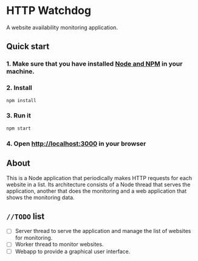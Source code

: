 # HTTP Watchdog
A website availability monitoring application.

## Quick start

### 1. Make sure that you have installed [Node and NPM](https://nodejs.org/en/) in your machine.

### 2. Install

```
npm install
```

### 3. Run it

```
npm start
```

### 4. Open [http://localhost:3000](http://localhost:3000) in your browser

## About

This is a Node application that periodically makes HTTP requests for each website in a list. Its architecture consists of a Node thread that serves the application, another that does the monitoring and a web application that shows the monitoring data.

## `//TODO` list

- [ ] Server thread to serve the application and manage the list of websites for monitoring.
- [ ] Worker thread to monitor websites.
- [ ] Webapp to provide a graphical user interface.